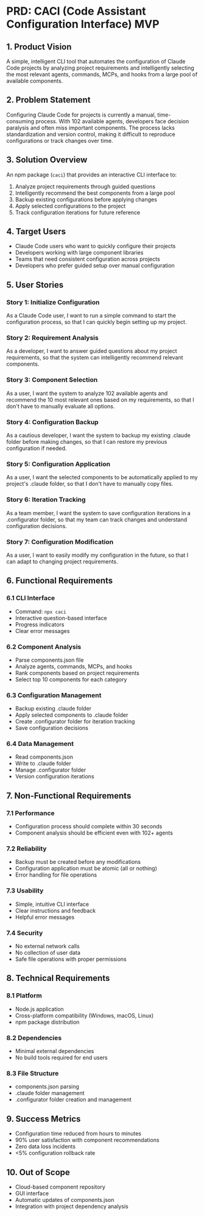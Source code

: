 # PRD: CACI (Code Assistant Configuration Interface) MVP

## 1. Product Vision
A simple, intelligent CLI tool that automates the configuration of Claude Code projects by analyzing project requirements and intelligently selecting the most relevant agents, commands, MCPs, and hooks from a large pool of available components.

## 2. Problem Statement
Configuring Claude Code for projects is currently a manual, time-consuming process. With 102 available agents, developers face decision paralysis and often miss important components. The process lacks standardization and version control, making it difficult to reproduce configurations or track changes over time.

## 3. Solution Overview
An npm package (`caci`) that provides an interactive CLI interface to:
1. Analyze project requirements through guided questions
2. Intelligently recommend the best components from a large pool
3. Backup existing configurations before applying changes
4. Apply selected configurations to the project
5. Track configuration iterations for future reference

## 4. Target Users
- Claude Code users who want to quickly configure their projects
- Developers working with large component libraries
- Teams that need consistent configuration across projects
- Developers who prefer guided setup over manual configuration

## 5. User Stories

### Story 1: Initialize Configuration
As a Claude Code user, I want to run a simple command to start the configuration process, so that I can quickly begin setting up my project.

### Story 2: Requirement Analysis
As a developer, I want to answer guided questions about my project requirements, so that the system can intelligently recommend relevant components.

### Story 3: Component Selection
As a user, I want the system to analyze 102 available agents and recommend the 10 most relevant ones based on my requirements, so that I don't have to manually evaluate all options.

### Story 4: Configuration Backup
As a cautious developer, I want the system to backup my existing .claude folder before making changes, so that I can restore my previous configuration if needed.

### Story 5: Configuration Application
As a user, I want the selected components to be automatically applied to my project's .claude folder, so that I don't have to manually copy files.

### Story 6: Iteration Tracking
As a team member, I want the system to save configuration iterations in a .configurator folder, so that my team can track changes and understand configuration decisions.

### Story 7: Configuration Modification
As a user, I want to easily modify my configuration in the future, so that I can adapt to changing project requirements.

## 6. Functional Requirements

### 6.1 CLI Interface
- Command: `npx caci`
- Interactive question-based interface
- Progress indicators
- Clear error messages

### 6.2 Component Analysis
- Parse components.json file
- Analyze agents, commands, MCPs, and hooks
- Rank components based on project requirements
- Select top 10 components for each category

### 6.3 Configuration Management
- Backup existing .claude folder
- Apply selected components to .claude folder
- Create .configurator folder for iteration tracking
- Save configuration decisions

### 6.4 Data Management
- Read components.json
- Write to .claude folder
- Manage .configurator folder
- Version configuration iterations

## 7. Non-Functional Requirements

### 7.1 Performance
- Configuration process should complete within 30 seconds
- Component analysis should be efficient even with 102+ agents

### 7.2 Reliability
- Backup must be created before any modifications
- Configuration application must be atomic (all or nothing)
- Error handling for file operations

### 7.3 Usability
- Simple, intuitive CLI interface
- Clear instructions and feedback
- Helpful error messages

### 7.4 Security
- No external network calls
- No collection of user data
- Safe file operations with proper permissions

## 8. Technical Requirements

### 8.1 Platform
- Node.js application
- Cross-platform compatibility (Windows, macOS, Linux)
- npm package distribution

### 8.2 Dependencies
- Minimal external dependencies
- No build tools required for end users

### 8.3 File Structure
- components.json parsing
- .claude folder management
- .configurator folder creation and management

## 9. Success Metrics
- Configuration time reduced from hours to minutes
- 90% user satisfaction with component recommendations
- Zero data loss incidents
- <5% configuration rollback rate

## 10. Out of Scope
- Cloud-based component repository
- GUI interface
- Automatic updates of components.json
- Integration with project dependency analysis